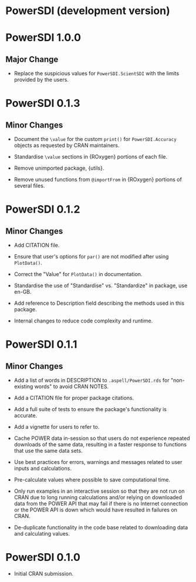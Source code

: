 # PowerSDI (development version)

# PowerSDI 1.0.0

## Major Change

-   Replace the suspicious values for `PowerSDI.ScientSDI` with the limits provided by the users.

# PowerSDI 0.1.3

## Minor Changes

-   Document the `\value` for the custom `print()` for `PowerSDI.Accuracy` objects as requested by CRAN maintainers.

-   Standardise `\value` sections in {ROxygen} portions of each file.

-   Remove unimported package, {utils}.

-   Remove unused functions from `@importFrom` in {ROxygen} portions of several files.

# PowerSDI 0.1.2

## Minor Changes

-   Add CITATION file.

-   Ensure that user's options for `par()` are not modified after using `PlotData()`.

-   Correct the "Value" for `PlotData()` in documentation.

-   Standardise the use of "Standardise" vs. "Standardize" in package, use en-GB.

-   Add reference to Description field describing the methods used in this package.

-   Internal changes to reduce code complexity and runtime.

# PowerSDI 0.1.1

## Minor Changes

-   Add a list of words in DESCRIPTION to `.aspell/PowerSDI.rds` for "non-existing words" to avoid CRAN NOTES.

-   Add a CITATION file for proper package citations.

-   Add a full suite of tests to ensure the package's functionality is accurate.

-   Add a vignette for users to refer to.

-   Cache POWER data in-session so that users do not experience repeated downloads of the same data, resulting in a faster response to functions that use the same data sets.

-   Use best practices for errors, warnings and messages related to user inputs and calculations.

-   Pre-calculate values where possible to save computational time.

-   Only run examples in an interactive session so that they are not run on CRAN due to long running calculations and/or relying on downloaded data from the POWER API that may fail if there is no Internet connection or the POWER API is down which would have resulted in failures on CRAN.

-   De-duplicate functionality in the code base related to downloading data and calculating values.

# PowerSDI 0.1.0

-   Initial CRAN submission.
